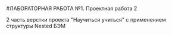 #ЛАБОРАТОРНАЯ РАБОТА №1. Проектная работа 2

2 часть верстки проекта "Научиться учиться" с применением структуры Nested БЭМ
